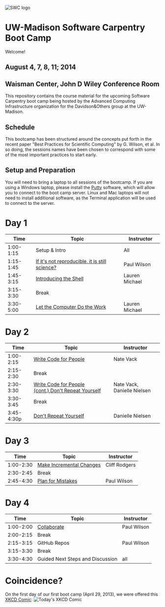 ![SWC logo](http://software-carpentry.org/img/software-carpentry-banner.png)

UW-Madison Software Carpentry Boot Camp
=======================================
Welcome!

August 4, 7, 8, 11; 2014
--------------------

Waisman Center, John D Wiley Conference Room
------------------

This repository contains the course material for the upcoming Software
Carpentry boot camp being hosted by the Advanced Computing
Infrastructure organization for the Davidson&Others group at the UW-Madison.

Schedule
-----------

This bootcamp has been structured around the concepts put forth in the
recent paper "Best Practices for Scientific Computing" by G. Wilson,
et al. In so doing, the sessions names have been chosen to correspond
with some of the most important practices to start early.

Setup and Preparation
-----------

You will need to bring a laptop to all sessions of the bootcamp. If you 
are using a Windows laptop, please install the [Putty](https://www.putty.org) 
software, which will allow you to connect to the boot camp server. Linux 
and Mac laptops will not need to install additional software, as the 
Terminal application will be used to connect to the server.

Day 1
=======

| Time         | Topic                                   | Instructor   |
| ------------ | --------------------------------------- |--------------|
| 1:00-1:15    | Setup & Intro                           | All  |
| 1:15-1:45    | [If it's not reproducible, it is still science?](https://github.com/UW-Madison-ACI/boot-camps/blob/2014-08-04-Davidson/BestPractices.pdf?raw=true) | Paul Wilson  |
| 1:45-3:15    | [Introducing the Shell](shell/Readme.md)| Lauren Michael  |
| 3:15-3:30    | Break                                   |              |
| 3:30-5:00    | [Let the Computer Do the Work](shell/automation/Readme.md)     | Lauren Michael  |

Day 2
=======

| Time         | Topic                                   | Instructor   |
| ------------ | --------------------------------------- |--------------|
| 1:00-2:15    | [Write Code for People](python/writing_code_for_people/Readme.md)| Nate Vack |
| 2:15-2:30    | Break                                   |              |
| 2:30-3:30    | [Write Code for People (cont.)](python/writing_code_for_people/Readme.md),[Don't Repeat Yourself](python/dont_repeat_yourself/Readme.md)| Nate Vack, Danielle Nielsen |
| 3:30-3:45    | Break					 |		|
| 3:45-4:30p   | [Don't Repeat Yourself](python/dont_repeat_yourself/Readme.md)| Danielle Nielsen |

Day 3
=======

| Time         | Topic                                   | Instructor  |
| ------------ | --------------------------------------- |-------------|
| 1:00-2:30    | [Make Incremental Changes](version-control/git/local/Readme.md) | Cliff Rodgers |
| 2:30-2:45    | Break                                   |             |
| 2:45-4:30    | [Plan for Mistakes](python/testing/Readme.md) | Paul Wilson |

Day 4
=======

| Time         | Topic                                   | Instructor   |
| ------------ | --------------------------------------- |--------------|
| 1:00-2:00    | [Collaborate](version-control/git/remote/Readme.md) | Paul Wilson |
| 2:00-2:15    | Break                                   |      |
| 2:15-3:15    | GitHub Repos                            | Paul Wilson |
| 3:15-3:30    | Break					 | 	|
| 3:30-4:30    | Guided Next Steps and Discussion	 | all	|

Coincidence?
============

On the first day of our first boot camp (April 29, 2013), we were offered this [XKCD Comic](http://xkcd.com/1205/):
![Today's XKCD Comic](http://imgs.xkcd.com/comics/is_it_worth_the_time.png)

